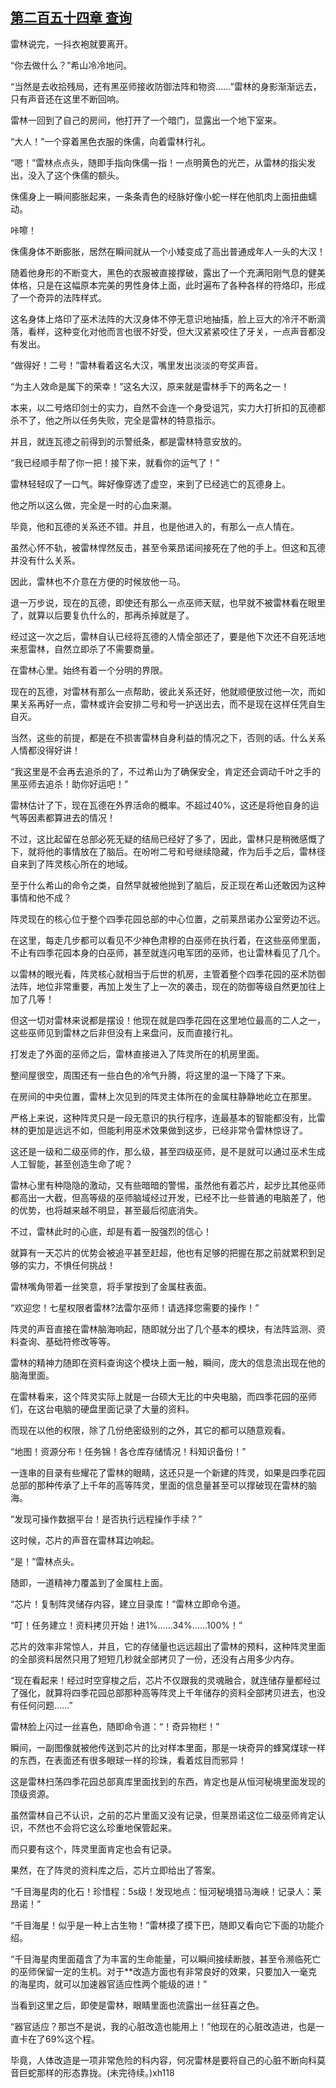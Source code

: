 ## [第二百五十四章 查询](https://www.xxbiquge.com/11_11222/8840827.html)


  雷林说完，一抖衣袍就要离开。

  “你去做什么？”希山冷冷地问。

  “当然是去收拾残局，还有黑巫师接收防御法阵和物资……”雷林的身影渐渐远去，只有声音还在这里不断回响。

  雷林一回到了自己的房间，他打开了一个暗门，显露出一个地下室来。

  “大人！”一个穿着黑色衣服的侏儒，向着雷林行礼。

  “嗯！”雷林点点头，随即手指向侏儒一指！一点明黄色的光芒，从雷林的指尖发出，没入了这个侏儒的额头。

  侏儒身上一瞬间膨胀起来，一条条青色的经脉好像小蛇一样在他肌肉上面扭曲蠕动。

  咔嚓！

  侏儒身体不断膨胀，居然在瞬间就从一个小矮变成了高出普通成年人一头的大汉！

  随着他身形的不断变大，黑色的衣服被直接撑破，露出了一个充满阳刚气息的健美体格，只是在这幅原本完美的男性身体上面，此时遍布了各种各样的符烙印，形成了一个奇异的法阵样式。

  这名身体上烙印了巫术法阵的大汉身体不停无意识地抽搐，脸上豆大的冷汗不断滴落，看样，这种变化对他而言也很不好受，但大汉紧紧咬住了牙关，一点声音都没有发出。

  “做得好！二号！”雷林看着这名大汉，嘴里发出淡淡的夸奖声音。

  “为主人效命是属下的荣幸！”这名大汉，原来就是雷林手下的两名之一！

  本来，以二号烙印剑士的实力，自然不会连一个身受诅咒，实力大打折扣的瓦德都杀不了，他之所以任务失败，完全是雷林的特意指示。

  并且，就连瓦德之前得到的示警纸条，都是雷林特意安放的。

  “我已经顺手帮了你一把！接下来，就看你的运气了！”

  雷林轻轻叹了一口气。眸好像穿透了虚空，来到了已经逃亡的瓦德身上。

  他之所以这么做，完全是一时的心血来潮。

  毕竟，他和瓦德的关系还不错。并且，也是他进入的，有那么一点人情在。

  虽然心怀不轨，被雷林悍然反击，甚至令莱昂诺间接死在了他的手上。但这和瓦德并没有什么关系。

  因此，雷林也不介意在方便的时候放他一马。

  退一万步说，现在的瓦德，即使还有那么一点巫师天赋，也早就不被雷林看在眼里了，就算以后要复仇什么的，那再杀掉就是了。

  经过这一次之后，雷林自认已经将瓦德的人情全部还了，要是他下次还不自死活地来惹雷林，自然立即杀了不需要商量。

  在雷林心里。始终有着一个分明的界限。

  现在的瓦德，对雷林有那么一点帮助，彼此关系还好，他就顺便放过他一次，而如果关系再好一点，雷林或许会安排二号和号一护送出去，而不是现在这样任凭自生自灭。

  当然，这些的前提，都是在不损害雷林自身利益的情况之下，否则的话。什么关系人情都没得好讲！

  “我这里是不会再去追杀的了，不过希山为了确保安全，肯定还会调动千叶之手的黑巫师去追杀！助你好运吧！”

  雷林估计了下，现在瓦德在外界活命的概率。不超过40%，这还是将他自身的运气等因素都算进去的情况！

  不过，这比起留在总部必死无疑的结局已经好了多了，因此，雷林只是稍微感慨了下，就将他的事情放在了脑后。在吩咐二号和号继续隐藏，作为后手之后，雷林径自来到了阵灵核心所在的地域。

  至于什么希山的命令之类，自然早就被他抛到了脑后，反正现在希山还敢因为这种事情和他不成？

  阵灵现在的核心位于整个四季花园总部的中心位置，之前莱昂诺办公室旁边不远。

  在这里，每走几步都可以看见不少神色肃穆的白巫师在执行着，在这些巫师里面，不止有四季花园本身的白巫师，甚至就连闪电军团的巫师，也让雷林看见了几个。

  以雷林的眼光看，阵灵核心就相当于后世的机房，主管着整个四季花园的巫术防御法阵，地位非常重要，再加上发生了上一次的袭击，现在的防御等级自然更加往上加了几等！

  但这一切对雷林来说都是摆设！他现在就是四季花园在这里地位最高的二人之一，这些巫师见到雷林之后非但没有上来盘问，反而直接行礼。

  打发走了外面的巫师之后，雷林直接进入了阵灵所在的机房里面。

  整间屋很空，周围还有一些白色的冷气升腾，将这里的温一下降了下来。

  在房间的中央位置，雷林上次见到的阵灵主体所在的金属柱静静地屹立在那里。

  严格上来说，这种阵灵只是一段无意识的执行程序，连最基本的智能都没有，比雷林的更加是远远不如，但能利用巫术效果做到这步，已经非常令雷林惊讶了。

  这还是一级和二级巫师的作，那么级，甚至四级巫师，是不是就可以通过巫术生成人工智能，甚至创造生命了呢？

  雷林心里有种隐隐的激动，又有些暗暗的警惕，虽然他有着芯片，起步比其他巫师都高出一大截，但高等级的巫师脑域经过开发，已经不比一些普通的电脑差了，他的优势，也将越来越不明显，甚至最后彻底消失。

  不过，雷林此时的心底，却是有着一股强烈的信心！

  就算有一天芯片的优势会被追平甚至赶超，他也有足够的把握在那之前就累积到足够的实力，不惧任何挑战！

  雷林嘴角带着一丝笑意，将手掌按到了金属柱表面。

  “欢迎您！七星权限者雷林?法雷尔巫师！请选择您需要的操作！”

  阵灵的声音直接在雷林脑海响起，随即就分出了几个基本的模块，有法阵监测、资料查询、基础符修改等等。

  雷林的精神力随即在资料查询这个模块上面一触，瞬间，庞大的信息流出现在他的脑海里面。

  在雷林看来，这个阵灵实际上就是一台硕大无比的中央电脑，而四季花园的巫师们，在这台电脑的硬盘里面记录了大量的资料。

  而现在以他的权限，除了几份绝密级别的之外，其它的都可以随意观看。

  “地图！资源分布！任务锦！各仓库存储情况！科知识备份！”

  一连串的目录有些耀花了雷林的眼睛，这还只是一个新建的阵灵，如果是四季花园总部的那种传承了上千年的高等阵灵，里面的信息量甚至可以撑破现在雷林的脑海。

  “发现可操作数据平台！是否执行远程操作手续？”

  这时候，芯片的声音在雷林耳边响起。

  “是！”雷林点头。

  随即，一道精神力覆盖到了金属柱上面。

  “芯片！复制阵灵储存内容，建立目录库！”雷林立即命令道。

  “叮！任务建立！资料拷贝开始！进1%……34%……100%！”

  芯片的效率非常惊人，并且，它的存储量也远远超出了雷林的预料，这种阵灵里面的全部资料居然只用了短短几秒就全部拷贝了一份，还没有占用多少内存。

  “现在看起来！经过时空穿梭之后，芯片不仅跟我的灵魂融合，就连储存量都经过了强化，就算将四季花园总部那种高等阵灵上千年储存的资料全部拷贝进去，也没有任何问题……”

  雷林脸上闪过一丝喜色，随即命令道：“！奇异物栏！”

  瞬间，一副图像就被他传送到芯片的比对样本里面，那是一块奇异的蜂窝煤球一样的东西，在表面还有很多眼球一样的珍珠，看着炫目而邪异！

  这是雷林扫荡四季花园总部真库里面找到的东西，肯定也是从恒河秘境里面发现的顶级资源。

  虽然雷林自己不认识，之前的芯片里面又没有记录，但莱昂诺这位二级巫师肯定认识，不然也不会将它这么珍重地保管起来。

  而只要有这个，阵灵里面肯定也会有记录。

  果然，在了阵灵的资料库之后，芯片立即给出了答案。

  “千目海星肉的化石！珍惜程：5s级！发现地点：恒河秘境猎马海峡！记录人：莱昂诺！”

  “千目海星！似乎是一种上古生物！”雷林摸了摸下巴，随即又看向它下面的功能介绍。

  “千目海星肉里面蕴含了为丰富的生命能量，可以瞬间接续断肢，甚至令濒临死亡的巫师保留一定的生机。对于**改造方面也有非常良好的效果，只要加入一毫克的海星肉，就可以加速器官适应性两个能级的进！”

  当看到这里之后，即使是雷林，眼睛里面也流露出一丝狂喜之色。

  “器官适应？那岂不是说，我的心脏改造也能用上！”他现在的心脏改造进，也是一直卡在了69%这个程。

  毕竟，人体改造是一项非常危险的科内容，何况雷林是要将自己的心脏不断向科莫音巨蛇那样的形态靠拢。(未完待续。)xh118
